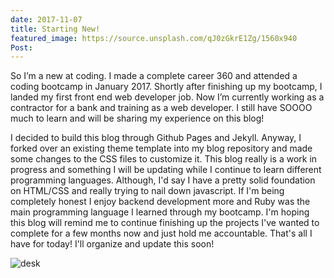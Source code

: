 ```yaml
---
date: 2017-11-07
title: Starting New!
featured_image: https://source.unsplash.com/qJ0zGkrE1Zg/1560x940
Post:
---
```

So I’m a new at coding. I made a complete career 360 and attended a coding bootcamp in January 2017. Shortly after finishing up my bootcamp, I landed my first front end web developer job. Now I’m currently working as a contractor for a bank and training as a web developer. I still have SOOOO much to learn and will be sharing my experience on this blog!

I decided to build this blog through Github Pages and Jekyll. Anyway, I forked over an existing theme template into my blog repository and made some changes to the CSS files to customize it.  This blog really is a work in progress and something I will be updating while I continue to learn different programming languages. Although, I'd say I have a pretty solid foundation on HTML/CSS and really trying to nail down javascript. If I'm being completely honest I enjoy backend development more and Ruby was the main programming language I learned through my bootcamp. I'm hoping this blog will remind me to continue finishing up the projects I've wanted to complete for a few months now and just hold me accountable. That's all I have for today! I'll organize and update this soon!


![desk]({file:///Users/Teresa/Desktop/IMG_3338.JPG})